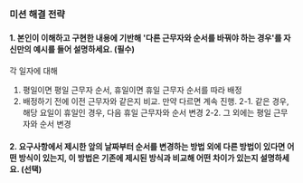 ### 미션 해결 전략

#### 1. 본인이 이해하고 구현한 내용에 기반해 '다른 근무자와 순서를 바꿔야 하는 경우'를 자신만의 예시를 들어 설명하세요. (필수)

각 일자에 대해

1. 평일이면 평일 근무자 순서, 휴일이면 휴일 근무자 순서를 따라 배정
2. 배정하기 전에 이전 근무자와 같은지 비교. 만약 다르면 계속 진행.
   2-1. 같은 경우, 해당 요일이 휴일인 경우, 다음 휴일 근무자와 순서 변경
   2-2. 그 외에는 평일 근무자와 순서 변경

#### 2. 요구사항에서 제시한 앞의 날짜부터 순서를 변경하는 방법 외에 다른 방법이 있다면 어떤 방식이 있는지, 이 방법은 기존에 제시된 방식과 비교해 어떤 차이가 있는지 설명하세요. (선택)
